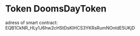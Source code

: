 # Token DoomsDayToken  

adress of smart contract:  
EQB1CkNR_HLy1J6hw2cHStDsKIHCS3YKRsRumNOnIdE5UKjD    